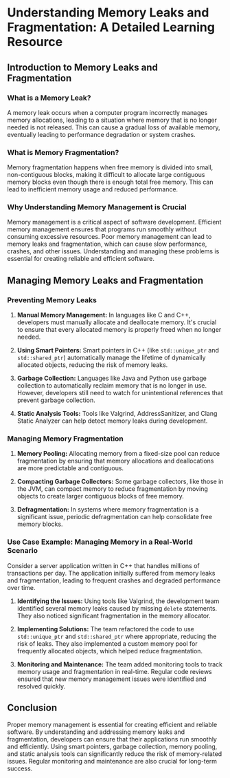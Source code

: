 # Understanding Memory Leaks and Fragmentation: A Detailed Learning Resource

## Introduction to Memory Leaks and Fragmentation

### What is a Memory Leak?

A memory leak occurs when a computer program incorrectly manages memory allocations, leading to a situation where memory that is no longer needed is not released. This can cause a gradual loss of available memory, eventually leading to performance degradation or system crashes.

### What is Memory Fragmentation?

Memory fragmentation happens when free memory is divided into small, non-contiguous blocks, making it difficult to allocate large contiguous memory blocks even though there is enough total free memory. This can lead to inefficient memory usage and reduced performance.

### Why Understanding Memory Management is Crucial

Memory management is a critical aspect of software development. Efficient memory management ensures that programs run smoothly without consuming excessive resources. Poor memory management can lead to memory leaks and fragmentation, which can cause slow performance, crashes, and other issues. Understanding and managing these problems is essential for creating reliable and efficient software.

## Managing Memory Leaks and Fragmentation

### Preventing Memory Leaks

1. **Manual Memory Management:** In languages like C and C++, developers must manually allocate and deallocate memory. It's crucial to ensure that every allocated memory is properly freed when no longer needed.

2. **Using Smart Pointers:** Smart pointers in C++ (like `std::unique_ptr` and `std::shared_ptr`) automatically manage the lifetime of dynamically allocated objects, reducing the risk of memory leaks.

3. **Garbage Collection:** Languages like Java and Python use garbage collection to automatically reclaim memory that is no longer in use. However, developers still need to watch for unintentional references that prevent garbage collection.

4. **Static Analysis Tools:** Tools like Valgrind, AddressSanitizer, and Clang Static Analyzer can help detect memory leaks during development.

### Managing Memory Fragmentation

1. **Memory Pooling:** Allocating memory from a fixed-size pool can reduce fragmentation by ensuring that memory allocations and deallocations are more predictable and contiguous.

2. **Compacting Garbage Collectors:** Some garbage collectors, like those in the JVM, can compact memory to reduce fragmentation by moving objects to create larger contiguous blocks of free memory.

3. **Defragmentation:** In systems where memory fragmentation is a significant issue, periodic defragmentation can help consolidate free memory blocks.

### Use Case Example: Managing Memory in a Real-World Scenario

Consider a server application written in C++ that handles millions of transactions per day. The application initially suffered from memory leaks and fragmentation, leading to frequent crashes and degraded performance over time.

1. **Identifying the Issues:** Using tools like Valgrind, the development team identified several memory leaks caused by missing `delete` statements. They also noticed significant fragmentation in the memory allocator.

2. **Implementing Solutions:** The team refactored the code to use `std::unique_ptr` and `std::shared_ptr` where appropriate, reducing the risk of leaks. They also implemented a custom memory pool for frequently allocated objects, which helped reduce fragmentation.

3. **Monitoring and Maintenance:** The team added monitoring tools to track memory usage and fragmentation in real-time. Regular code reviews ensured that new memory management issues were identified and resolved quickly.

## Conclusion

Proper memory management is essential for creating efficient and reliable software. By understanding and addressing memory leaks and fragmentation, developers can ensure that their applications run smoothly and efficiently. Using smart pointers, garbage collection, memory pooling, and static analysis tools can significantly reduce the risk of memory-related issues. Regular monitoring and maintenance are also crucial for long-term success.

